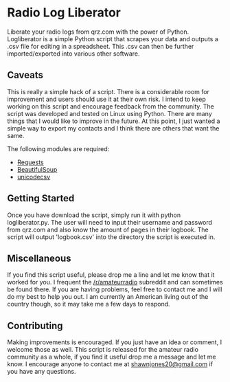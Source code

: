 # Radio Log Liberator
Liberate your radio logs from qrz.com with the power of Python. Logliberator is a simple Python script that scrapes your data and outputs a .csv file for editing in a spreadsheet. This .csv can then be further imported/exported into various other software.

## Caveats
This is really a simple hack of a script. There is a considerable room for improvement and users should use it at their own risk. I intend to keep working on this script and encourage feedback from the community. 
The script was developed and tested on Linux using Python. There are many things that I would like to improve in the future. At this point, I just wanted a simple way to export my contacts and I think there are others that want the same. 

The following modules are required:  
  * [Requests](http://docs.python-requests.org/en/latest/)
  * [BeautifulSoup](http://www.crummy.com/software/BeautifulSoup/)
  * [unicodecsv](https://github.com/jdunck/python-unicodecsv)  
    
## Getting Started
Once you have download the script, simply run it with python logliberator.py. The user will need to input their username and password from qrz.com and also know the amount of pages in their logbook. The script will output 'logbook.csv' into the directory the script is executed in.  

## Miscellaneous
If you find this script useful, please drop me a line and let me know that it worked for you. I frequent the [/r/amateurradio](https://www.reddit.com/r/amateurradio/) subreddit and can sometimes be found there. If you are having problems, feel free to contact me and I will do my best to help you out. I am currently an American living out of the country though, so it may take me a few days to respond.


## Contributing
Making improvements is encouraged. If you just have an idea or comment, I welcome those as well. This script is released for the amateur radio community as a whole, if you find it useful drop me a message and let me know. I encourage anyone to contact me at shawnjones20@gmail.com if you have any questions. 

